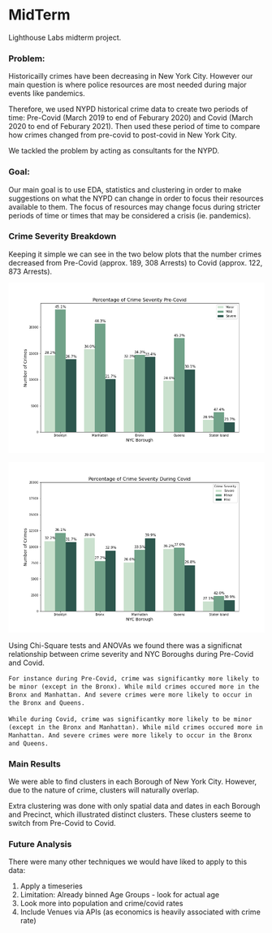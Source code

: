 # MidTerm
Lighthouse Labs midterm project.

### Problem: 
Historicailly crimes have been decreasing in New York City. However our main question is where police resources are most needed during major events like pandemics. 

Therefore, we used NYPD historical crime data to create two periods of time: Pre-Covid (March 2019 to end of Feburary 2020) and Covid (March 2020 to end of Feburary 2021). Then used these period of time to compare how crimes changed from pre-covid to post-covid in New York City. 

We tackled the problem by acting as consultants for the NYPD.

### Goal: 
Our main goal is to use EDA, statistics and clustering in order to make suggestions on what the NYPD can change in order to focus their resources available to them. The focus of resources may change focus during stricter periods of time or times that may be considered a crisis (ie. pandemics).

### Crime Severity Breakdown
Keeping it simple we can see in the two below plots that the number crimes decreased from Pre-Covid (approx. 189, 308 Arrests) to Covid (approx. 122, 873 Arrests).

![plot](./Figures/EDA_Plots/Crime_Severity_Pre_Covid.png)


![plot](./Figures/EDA_Plots/Crime_Severity_Covid.png)

Using Chi-Square tests and ANOVAs we found there was a significnat relationship between crime severity and NYC Boroughs during Pre-Covid and Covid.

    For instance during Pre-Covid, crime was significantky more likely to be minor (except in the Bronx). While mild crimes occured more in the Bronx and Manhattan. And severe crimes were more likely to occur in the Bronx and Queens.

    While during Covid, crime was significantky more likely to be minor (except in the Bronx and Manhattan). While mild crimes occured more in Manhattan. And severe crimes were more likely to occur in the Bronx and Queens.

### Main Results
We were able to find clusters in each Borough of New York City. However, due to the nature of crime, clusters will naturally overlap.

Extra clustering was done with only spatial data and dates in each Borough and Precinct, which illustrated distinct clusters. These clusters seeme to switch from Pre-Covid to Covid.

### Future Analysis

There were many other techniques we would have liked to apply to this data:

1. Apply a timeseries
2. Limitation: Already binned Age Groups - look for actual age
3. Look more into population and crime/covid rates
4. Include Venues via APIs (as economics is heavily associated with crime rate)